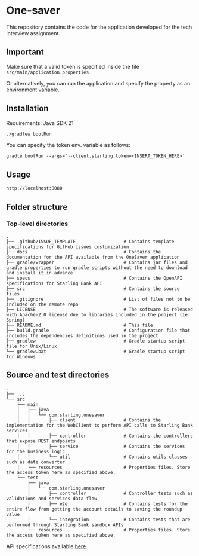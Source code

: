 # One-saver

This repository contains the code for the application developed for the tech interview assignment.

## Important
Make sure that a valid token is specified inside the file ``src/main/application.properties``

Or alternatively, you can run the application and specify the property as an environment variable.

## Installation

Requirements:
Java SDK 21

```bash
./gradlew bootRun
```
You can specify the token env. variable as follows:

```gradle bootRun --args='--client.starling.token=<INSERT_TOKEN_HERE>'```

## Usage

```bash
http://localhost:8080
```


## Folder structure

### Top-level directories
    .
    ├── .github/ISSUE_TEMPLATE                  # Contains template specifications for GitHub issues customization
    ├── docs                                    # Contains the documentation for the API available from the OneSaver application
    ├── gradle/wrapper                          # Contains jar files and gradle properties to run gradle scripts without the need to download and install it in advance
    ├── specs                                   # Contains the OpenAPI specifications for Starling Bank API
    ├── src                                     # Contains the source files
    ├── .gitignore                              # List of files not to be included on the remote repo
    ├── LICENSE                                 # The software is released with Apache-2.0 license due to libraries included in the project (ie. Spring)
    ├── README.md                               # This file
    ├── build.gradle                            # Configuration file that includes the dependencies definitions used in the project
    ├── gradlew                                 # Gradle startup script file for Unix/Linux
    └── gradlew.bat                             # Gradle startup script for Windows


## Source and test directories
    .
    ├── ...
    └── src
        ├── main
        │   ├── java
        │   │   └── com.starling.onesaver
        │   │       ├── client                  # Contains the implementation for the WebClient to perform API calls to Starling Bank services
        │   │       ├── controller              # Contains the controllers that expose REST endpoints
        │   │       ├── service                 # Contains the services for the business logic
        │   │       └── util                    # Contains utils classes such as date converter
        │   └── resources                       # Properties files. Store the access token here as specified above.
        └── test
            ├── java
            │   └── com.starling.onesaver
            │       ├── controller              # Controller tests such as validations and services data flow
            │       ├── e2e                     # Contains tests for the entire flow from getting the account details to saving the roundup value
            │       └── integration             # Contains tests that are performed through Starling Bank sandbox APIs
            └── resources                       # Properties files. Store the access token here as specified above.

API specifications available [here](./docs/api.md).